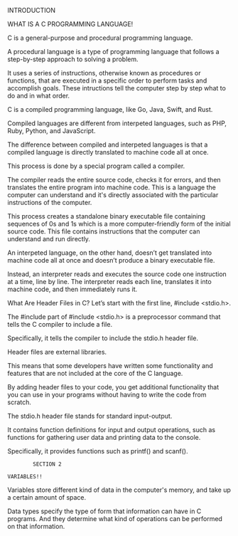 INTRODUCTION

WHAT IS A C PROGRAMMING LANGUAGE!

C is a general-purpose and procedural programming language.

A procedural language is a type of programming language that follows a step-by-step approach to solving a problem.

It uses a series of instructions, otherwise known as procedures or functions, that are executed in a specific order to perform tasks and accomplish goals. These intructions tell the computer step by step what to do and in what order.


C is a compiled programming language, like Go, Java, Swift, and Rust.

Compiled languages are different from interpeted languages, such as PHP, Ruby, Python, and JavaScript.

The difference between compiled and interpeted languages is that a compiled language is directly translated to machine code all at once.

This process is done by a special program called a compiler.

The compiler reads the entire source code, checks it for errors, and then translates the entire program into machine code. This is a language the computer can understand and it's directly associated with the particular instructions of the computer.

This process creates a standalone binary executable file containing sequences of 0s and 1s which is a more computer-friendly form of the initial source code. This file contains instructions that the computer can understand and run directly.

An interpeted language, on the other hand, doesn’t get translated into machine code all at once and doesn’t produce a binary executable file.

Instead, an interpreter reads and executes the source code one instruction at a time, line by line. The interpreter reads each line, translates it into machine code, and then immediately runs it.


What Are Header Files in C?
Let’s start with the first line, #include <stdio.h>.

The #include part of #include <stdio.h> is a preprocessor command that tells the C compiler to include a file.

Specifically, it tells the compiler to include the stdio.h header file.

Header files are external libraries.

This means that some developers have written some functionality and features that are not included at the core of the C language.

By adding header files to your code, you get additional functionality that you can use in your programs without having to write the code from scratch.

The stdio.h header file stands for standard input-output.

It contains function definitions for input and output operations, such as functions for gathering user data and printing data to the console.

Specifically, it provides functions such as printf() and scanf().




            SECTION 2

    VARIABLES!!

Variables store different kind of data in the computer's memory, and take up a certain amount of space.

Data types specify the type of form that information can have in C programs. And they determine what kind of operations can be performed on that information.